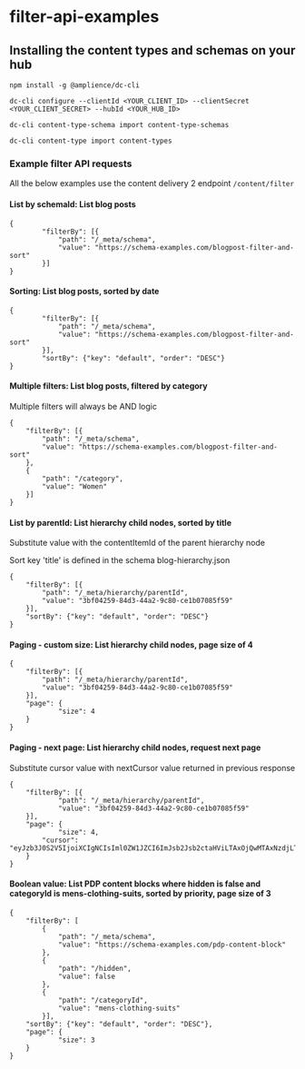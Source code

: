# filter-api-examples

## Installing the content types and schemas on your hub
```
npm install -g @amplience/dc-cli

dc-cli configure --clientId <YOUR_CLIENT_ID> --clientSecret <YOUR_CLIENT_SECRET> --hubId <YOUR_HUB_ID>

dc-cli content-type-schema import content-type-schemas

dc-cli content-type import content-types

```

### Example filter API requests

All the below examples use the content delivery 2 endpoint ```/content/filter ```

#### List by schemaId: List blog posts

```
{
		"filterBy": [{
			"path": "/_meta/schema",
			"value": "https://schema-examples.com/blogpost-filter-and-sort"
		}]
}
```

#### Sorting: List blog posts, sorted by date

```
{
		"filterBy": [{
			"path": "/_meta/schema",
			"value": "https://schema-examples.com/blogpost-filter-and-sort"
		}],
		"sortBy": {"key": "default", "order": "DESC"}
}
```

#### Multiple filters: List blog posts, filtered by category

Multiple filters will always be AND logic

```
{
	"filterBy": [{
		"path": "/_meta/schema",
		"value": "https://schema-examples.com/blogpost-filter-and-sort"
	},
	{
		"path": "/category",
		"value": "Women"
	}]
}
```

#### List by parentId: List hierarchy child nodes, sorted by title

Substitute value with the contentItemId of the parent hierarchy node

Sort key 'title' is defined in the schema blog-hierarchy.json

```
{
	"filterBy": [{
		"path": "/_meta/hierarchy/parentId",
		"value": "3bf04259-84d3-44a2-9c80-ce1b07085f59"
	}],
	"sortBy": {"key": "default", "order": "DESC"}
}
```

#### Paging - custom size: List hierarchy child nodes, page size of 4

```
{
	"filterBy": [{
		"path": "/_meta/hierarchy/parentId",
		"value": "3bf04259-84d3-44a2-9c80-ce1b07085f59"
	}],
  	"page": {
    		"size": 4
  	}
}
```

#### Paging - next page: List hierarchy child nodes, request next page

Substitute cursor value with nextCursor value returned in previous response

```
{
	"filterBy": [{
			"path": "/_meta/hierarchy/parentId",
		  	"value": "3bf04259-84d3-44a2-9c80-ce1b07085f59"
	}],
  	"page": {
    		"size": 4,
		"cursor": "eyJzb3J0S2V5IjoiXCIgNCIsIml0ZW1JZCI6ImJsb2Jsb2ctaHViLTAxOjQwMTAxNzdjLTFhZmMtNGM4ZC1iMTU5LWZlOGE4NWIyZjcwNyJ9"
  	}
}
```

#### Boolean value: List PDP content blocks where hidden is false and categoryId is mens-clothing-suits, sorted by priority, page size of 3

```
{
	"filterBy": [
		{
			"path": "/_meta/schema",
			"value": "https://schema-examples.com/pdp-content-block"
		},
		{
			"path": "/hidden",
			"value": false
		},
		{
			"path": "/categoryId",
			"value": "mens-clothing-suits"
		}],
	"sortBy": {"key": "default", "order": "DESC"},
	"page": {
    		"size": 3
  	}
}
```

